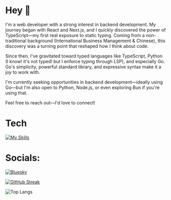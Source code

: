 # Hey 👋

I'm a web developer with a strong interest in backend development. My journey began with React and Next.js, and I quickly discovered the power of TypeScript—my first real exposure to static typing. Coming from a non-traditional background (International Business Management & Chinese), this discovery was a turning point that reshaped how I think about code.

Since then, I've gravitated toward typed languages like TypeScript, Python (I know! it's not typed! but I enforce typing through LSP), and especially Go. Go's simplicity, powerful standard library, and expressive syntax make it a joy to work with.

I'm currently seeking opportunities in backend development—ideally using Go—but I'm also open to Python, Node.js, or even exploring Bun if you're using that.

Feel free to reach out—I'd love to connect!

# Tech

[![My Skills](https://skillicons.dev/icons?i=html,css,tailwind,sass,react,nextjs,js,ts,py,lua,go,mongodb,postgres,prisma,express)](https://skillicons.dev)


# Socials:
[![Bluesky](https://img.shields.io/badge/bluesky-0285FF?style=for-the-badge&logo=bluesky&logoColor=%23FFFFFF)](https://bsky.app/profile/leonlonsdale.dev) 

[![GitHub Streak](https://streak-stats.demolab.com?user=leonlonsdale&theme=aura&border_radius=5.3&date_format=M%20j%5B%2C%20Y%5D&hide_total_contributions=true)](https://git.io/streak-stats)

![Top Langs](https://github-readme-stats.vercel.app/api/top-langs/?username=leonlonsdale&theme=aura&size_weight=0.5&count_weight=0.5)

